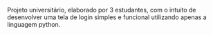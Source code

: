 Projeto universitário, elaborado por 3 estudantes, com o intuito de desenvolver uma tela de login simples e funcional utilizando apenas a linguagem python.
